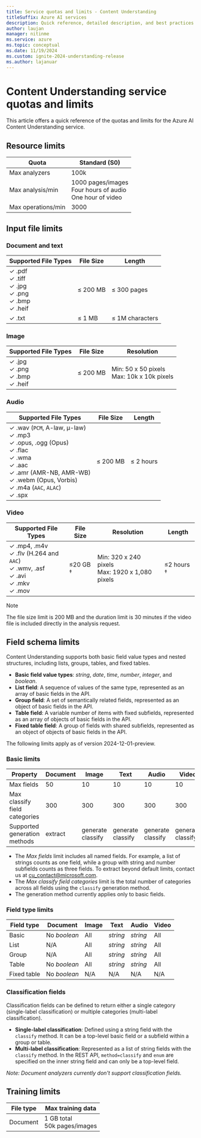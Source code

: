 ```yaml
---
title: Service quotas and limits - Content Understanding
titleSuffix: Azure AI services
description: Quick reference, detailed description, and best practices for working within Azure AI Content Understanding service Quotas and Limits
author: laujan
manager: nitinme
ms.service: azure
ms.topic: conceptual
ms.date: 11/19/2024
ms.custom: ignite-2024-understanding-release
ms.author: lajanuar
---
```



# Content Understanding service quotas and limits

This article offers a quick reference of the quotas and limits for the Azure AI Content Understanding service.

## Resource limits
| Quota | Standard (S0) |
| --- | --- |
| Max analyzers | 100k |
| Max analysis/min | 1000 pages/images <br> Four hours of audio <br> One hour of video  |
| Max operations/min | 3000 |

## Input file limits

### Document and text

| Supported File Types | File Size | Length |
| --- | --- | --- |
| ✓ .pdf<br> ✓ .tiff<br> ✓ .jpg<br> ✓ .png<br> ✓ .bmp<br> ✓ .heif | ≤ 200 MB | ≤ 300 pages |
| ✓ .txt  | ≤ 1 MB | ≤ 1M characters |

### Image

| Supported File Types | File Size | Resolution |
| --- | --- | --- |
| ✓ .jpg<br> ✓ .png<br> ✓ .bmp<br> ✓ .heif| ≤ 200 MB | Min: 50 x 50 pixels <br> Max: 10k x 10k pixels |

### Audio

| Supported File Types | File Size | Length |
| --- | --- |  --- |
| ✓ .wav (`PCM`, A-law, μ-law) <br> ✓ .mp3 <br> ✓ .opus, .ogg (Opus)<br> ✓ .flac <br> ✓ .wma <br> ✓ .aac <br> ✓ .amr (AMR-NB, AMR-WB) <br> ✓ .webm (Opus, Vorbis) <br> ✓ .m4a (`AAC`, `ALAC`)<br> ✓ .spx | ≤ 200 MB | ≤ 2 hours |

### Video

| Supported File Types | File Size | Resolution | Length |
| ---| --- | --- | --- |
| ✓  .mp4, .m4v <br> ✓ .flv (H.264 and `AAC`) <br> ✓ .wmv, .asf <br> ✓ .avi <br> ✓ .mkv <br> ✓ .mov | ≤20 GB † | Min: 320 x 240 pixels <br>Max: 1920 x 1,080 pixels | ≤2 hours †|

   > [!NOTE]
   > The file size limit is 200 MB and the duration limit is 30 minutes if the video file is included directly in the analysis request.

## Field schema limits

Content Understanding supports both basic field value types and nested structures, including lists, groups, tables, and fixed tables.

* **Basic field value types**: *string*, *date*, *time*, *number*, *integer*, and *boolean*.
* **List field**: A sequence of values of the same type, represented as an array of basic fields in the API.
* **Group field**: A set of semantically related fields, represented as an object of basic fields in the API.
* **Table field**: A variable number of items with fixed subfields, represented as an array of objects of basic fields in the API.
* **Fixed table field**: A group of fields with shared subfields, represented as an object of objects of basic fields in the API.

The following limits apply as of version 2024-12-01-preview.

### Basic limits

| Property | Document | Image | Text | Audio | Video |
| --- | --- | --- | --- | --- | --- |
| Max fields | 50 | 10 | 10 | 10 | 10 |
| Max classify field categories | 300 | 300 | 300 | 300 | 300 |
| Supported generation methods | extract | generate<br>classify | generate<br>classify | generate<br>classify | generate<br>classify |

* The *Max fields* limit includes all named fields. For example, a list of strings counts as one field, while a group with string and number subfields counts as three fields. To extract beyond default limits, contact us at cu_contact@microsoft.com.
* The *Max classify field categories* limit is the total number of categories across all fields using the `classify` generation method.
* The generation method currently applies only to basic fields.

### Field type limits

| Field type | Document | Image | Text | Audio | Video |
| --- | --- | --- | --- | --- | --- |
| Basic | No *boolean* | All | *string* | *string* | All |
| List | N/A | All | *string* | *string* | All |
| Group | N/A | All | *string* | *string* | All |
| Table | No *boolean* | All | *string* | *string* | All
| Fixed table | No *boolean* | N/A | N/A | N/A | N/A |

### Classification fields

Classification fields can be defined to return either a single category (single-label classification) or multiple categories (multi-label classification).

* **Single-label classification**: Defined using a string field with the `classify` method. It can be a top-level basic field or a subfield within a group or table.
* **Multi-label classification**: Represented as a list of string fields with the `classify` method. In the REST API, `method=classify` and `enum` are specified on the inner string field and can only be a top-level field.

*Note: Document analyzers currently don't support classification fields.*


## Training limits
| File type| Max training data |
| ---| --- |
| Document | 1 GB total<br>50k pages/images |

